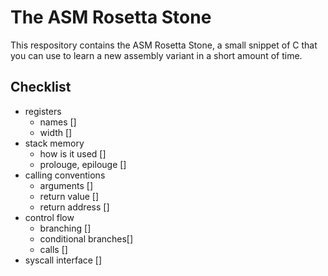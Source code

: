 # The ASM Rosetta Stone
This respository contains the ASM Rosetta Stone, a small snippet of C
that you can use to learn a new assembly variant in a short amount of 
time.

## Checklist
- registers
	- names []
	- width []
- stack memory
	- how is it used []
	- prolouge, epilouge []
- calling conventions
	- arguments []
	- return value []
	- return address []
- control flow
	- branching []
	- conditional branches[]
	- calls []
- syscall interface []







